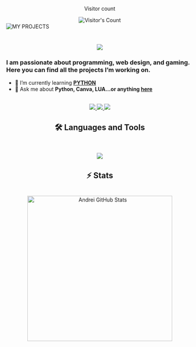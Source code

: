<div align="center"> 
  <p>Visitor count</p>
  <img src="https://profile-counter.glitch.me/{andrei79x}/count.svg" alt="Visitor's Count" />
</div>
<img src="https://raw.githubusercontent.com/andrei79x/andrei79x/refs/heads/main/Polish_20250519_021636984.png" alt="MY PROJECTS">
<h1 align="center">
    <img src="https://readme-typing-svg.herokuapp.com/?font=Inter&size=48&center=true&vCenter=true&width=500&height=70&color=4493F8&duration=4000&lines=Hi+There!+👋;+I'm+Andrei+!;" />
</h1>

### I am passionate about programming, web design, and gaming. Here you can find all the projects I’m working on.

- 🌱 I’m currently learning **[PYTHON](https://www.learnpython.org/)**
- 💬 Ask me about **Python, Canva, LUA...or anything [here](https://github.com/{andrei79x}/{andrei79x}/issues)**

<br>

<div align="center">
  <a href="lehadus04@gmail.com">
    <img src="https://img.shields.io/badge/Gmail-000000?style=for-the-badge&logo=gmail&logoColor=red" />
  </a>
  <a href="https://instagram.com/acabaxc" target="_blank">
    <img src="https://img.shields.io/badge/INSTAGRAM-000000?style=for-the-badge&logo=instagram&logoColor=white" target="_blank" />
  </a>
  <a href="https://bit.ly/noxuragrph" target="_blank">
    <img src="https://img.shields.io/badge/DISCORD-000000?style=for-the-badge&logo=discord&logoColor=white" target="_blank" />
  </a>
  <a
</div>

## 🛠️ Languages and Tools

<br>

<p align="center">
  <img src="https://skillicons.dev/icons?i=python,photoshop,php,github,discord,matlab,twitter"/>
</p>

## ⚡️ Stats

<br>

<div align=center>
  <img width=390 src="https://github-readme-stats.vercel.app/api?username=andrei79x&theme=transparent&count_private=true&show_icons=true&rank_icon=github&locale=en" alt="Andrei GitHub Stats" />
</div>

<!--
**andrei79x/andrei79x** is a ✨ _special_ ✨ repository because its `README.md` (this file) appears on your GitHub profile.

Here are some ideas to get you started:

- 🔭 I’m currently working on ...
- 🌱 I’m currently learning ...
- 👯 I’m looking to collaborate on ...
- 🤔 I’m looking for help with ...
- 💬 Ask me about ...
- 📫 How to reach me: ...
- 😄 Pronouns: ...
- ⚡ Fun fact: ...
-->
